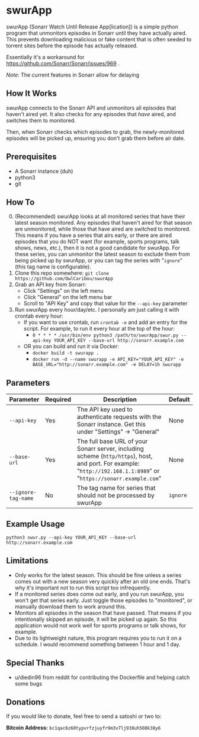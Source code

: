 # swurApp

swurApp (Sonarr Watch Until Release App\[lication]) is a simple python program that unmonitors episodes in Sonarr until they have actually aired.
This prevents downloading malicious or fake content that is often seeded to torrent sites before the episode has actually released.

Essentially it's a workaround for https://github.com/Sonarr/Sonarr/issues/969 .

_Note_: The current features in Sonarr allow for delaying

## How It Works

swurApp connects to the Sonarr API and unmonitors all episodes that haven't aired yet. It also checks for any episodes that _have_ aired, and switches them to monitored.

Then, when Sonarr checks which episodes to grab, the newly-monitored episodes will be picked up, ensuring you don't grab them before air date.

## Prerequisites

- A Sonarr instance (duh)
- python3
- git

## How To

0. (Recommended) swurApp looks at all monitored series that have their latest season monitored. Any episodes that haven't aired for that season are unmonitored, while those that have aired are switched to monitored.
   This means if you have a series that airs early, or there are aired episodes that you do NOT want (for example, sports programs, talk shows, news, etc.), then it is not a good candidate for swurApp. For these series,
   you can unmonitor the latest season to exclude them from being picked up by swurApp, or you can tag the series with "`ignore`" (this tag name is configurable).
1. Clone this repo somewhere: `git clone https://github.com/OwlCaribou/swurApp`
2. Grab an API key from Sonarr:
    - Click "Settings" on the left menu
    - Click "General" on the left menu bar
    - Scroll to "API Key" and copy that value for the `--api-key` parameter
3. Run swurApp every hour/day/etc. I personally am just calling it with crontab every hour:
    - If you want to use crontab, run `crontab -e` and add an entry for the script. For example, to run it every hour at the top of the hour:
        - `0 * * * * /usr/bin/env python3 /path/to/swurApp/swur.py --api-key YOUR_API_KEY --base-url http://sonarr.example.com`
    - OR you can build and run it via Docker:
      - `docker build -t swurapp .`
      - `docker run -d --name swurapp -e API_KEY="YOUR_API_KEY" -e BASE_URL="http://sonarr.example.com" -e DELAY=1h swurapp`

## Parameters

| Parameter           | Required | Description                                                                                                                                                          | Default  |
|---------------------|----------|----------------------------------------------------------------------------------------------------------------------------------------------------------------------|----------|
| `--api-key`         | Yes      | The API key used to authenticate requests with the Sonarr instance. Get this under "Settings" -> "General"                                                           | None     |
| `--base-url`        | Yes      | The full base URL of your Sonarr server, including scheme (`http/https`), host, and port. For example: "`http://192.168.1.1:8989`" or "`https://sonarr.example.com`" | None     |
| `--ignore-tag-name` | No       | The tag name for series that should not be processed by swurApp                                                                                                      | `ignore` |

## Example Usage

`python3 swur.py --api-key YOUR_API_KEY --base-url http://sonarr.example.com`

## Limitations

- Only works for the latest season. This should be fine unless a series comes out with a new season very quickly after an old one ends. That's why it's important not to run this script too infrequently.
- If a monitored series does come out early, and you run swurApp, you won't get that series early. Just toggle those episodes to "monitored", or manually download them to work around this.
- Monitors all episodes in the season that have passed. That means if you intentionally skipped an episode, it will be picked up again. So this application would not work well for sports programs or talk shows, for example.
- Due to its lightweight nature, this program requires you to run it on a schedule. I would recommend something between 1 hour and 1 day.

## Special Thanks
- u/diedin96 from reddit for contributing the Dockerfile and helping catch some bugs

## Donations

If you would like to donate, feel free to send a satoshi or two to:

**Bitcoin Address:** `bc1qac6z60typvrfzjuyfr9m3v7lj938uh508k38y6`